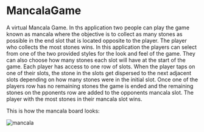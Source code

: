 # MancalaGame
A virtual Mancala Game.
In ths application two people can play the game known as mancala where the objective is to collect as many stones as possible in the end slot that is located opposite to the player.
The player who collects the most stones wins.
In this application the players can select from one of the two provided styles for the look and feel of the game. They can also choose how many stones each slot will have at the start of the game.
Each player has access to one row of slots.
When the player taps on one of their slots, the stone in the slots get dispersed to the next adjacent slots depending on how many stones were in the initial slot.
Once one of the players row has no remaining stones the game is ended and the remaining stones on the pponents row are added to the opponents mancala slot.
The player with the most stones in their mancala slot wins.

This is how the mancala board looks:

![mancala](https://user-images.githubusercontent.com/97072295/148003592-de7a077c-e7b2-473b-8a84-adb99fadc248.PNG)

